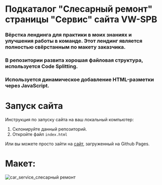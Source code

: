 # Подкаталог "Слесарный ремонт" страницы "Сервис" сайта VW-SPB
### Вёрстка лендинга для практики в моих знаниях и улучшения работы в команде. Этот лендинг является полностью свёрстанным по макету заказчика. 
### В репозитории развита хорошая файловая структура, используется Code Splitting.
### Используется динамическое добавление HTML-разметки через JavaScript.

# Запуск сайта
Инструкция по запуску сайта на ваш локальный компьютер:
   1. Склонируйте данный репозиторий.
   2. Откройте файл ```index.html```
   
Или вы можете просто зайти на [сайт](evgeniywis.github.io/VW-SPB-Car_service_locksmith_repair/), загруженный на Github Pages.
# Макет:
![car_service_слесарный ремонт](https://github.com/KrisWis/VW-SPB-Car_service_locksmith_repair/assets/94256853/16f52932-f14a-4781-a2ab-12745ed3453e)
